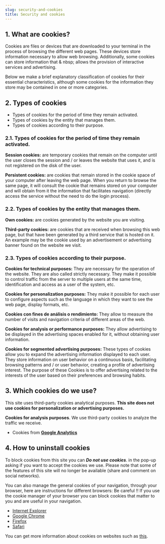 ```yaml
---
slug: security-and-cookies
title: Security and cookies
---
```


## 1. What are cookies?

Cookies are files or devices that are downloaded to your terminal in the process of browsing the different web pages. These devices store information necessary to allow web browsing. Additionally, some cookies can store information that &amp; nbsp; allows the provision of interactive services and advertising.

Below we make a brief explanatory classification of cookies for their essential characteristics, although some cookies for the information they store may be contained in one or more categories.

## 2. Types of cookies

* Types of cookies for the period of time they remain activated.
* Types of cookies by the entity that manages them.
* Types of cookies according to their purpose.

### 2.1. Types of cookies for the period of time they remain activated.

**Session cookies:** are temporary cookies that remain on the computer until the user closes the session and / or leaves the website that uses it, and is not registered on the disk of the user.

**Persistent cookies:** are cookies that remain stored in the cookie space of your computer after leaving the web page. When you return to browse the same page, it will consult the cookie that remains stored on your computer and will obtain from it the information that facilitates navigation (directly access the service without the need to do the login process).

### 2.2. Types of cookies by the entity that manages them.

**Own cookies:** are cookies generated by the website you are visiting.

**Third-party cookies:** are cookies that are received when browsing this web page, but that have been generated by a third service that is hosted on it. An example may be the cookie used by an advertisement or advertising banner found on the website we visit.

### 2.3. Types of cookies according to their purpose.

**Cookies for technical purposes:** They are necessary for the operation of the website. They are also called strictly necessary. They make it possible to control traffic from the server to multiple users at the same time, identification and access as a user of the system, etc.

**Cookies for personalization purposes:** They make it possible for each user to configure aspects such as the language in which they want to see the web page, display formats, etc.

**Cookies con fines de análisis o rendimiento:** They allow to measure the number of visits and navigation criteria of different areas of the web.

**Cookies for analysis or performance purposes:** They allow advertising to be displayed in the advertising spaces enabled for it, without obtaining user information.

**Cookies for segmented advertising purposes:** These types of cookies allow you to expand the advertising information displayed to each user. They store information on user behavior on a continuous basis, facilitating browsing patterns and / or user behavior, creating a profile of advertising interest. The purpose of these Cookies is to offer advertising related to the interests of the user based on their preferences and browsing habits.

## 3. Which cookies do we use?

This site uses third-party cookies analytical purposes. **This site does not use cookies for personalization or advertising purposes.**

**Cookies for analysis purposes**. We use third-party cookies to analyze the traffic we receive.

* Cookies from **<a rel="noreferrer noopener" href="https://developers.google.com/analytics/devguides/collection/analyticsjs/cookie-usage?hl=es" target="_blank">Google Analytics</a>**

## 4. How to uninstall cookies

To block cookies from this site you can **_Do not use cookies_**. in the pop-up asking if you want to accept the cookies we use. Please note that some of the features of this site will no longer be available (share and comment on social networks).

You can also manage the general cookies of your navigation, through your browser, here are instructions for different browsers: Be careful !! If you use the cookie manager of your browser you can block cookies that matter to you and are useful in your navigation.

* <a rel="noreferrer noopener" href="https://support.microsoft.com/es-es/help/17442/windows-internet-explorer-delete-manage-cookies" target="_blank">Internet Explorer</a>
* <a rel="noreferrer noopener" href="https://support.google.com/chrome/answer/95647" target="_blank">Google Chrome</a>
* <a rel="noreferrer noopener" href="https://support.mozilla.org/es/kb/Borrar%20cookies" target="_blank">Firefox</a></li><li><a rel="noreferrer noopener" href="https://support.apple.com/kb/ph21411?locale=es_ES" target="_blank">Safari</a>

You can get more information about cookies on websites such as <a rel="noreferrer noopener" aria-label="esta (opens in a new tab)" href="https://www.cookiesandyou.com/" target="_blank">this</a>.